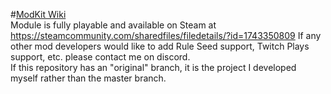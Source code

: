 #[ModKit Wiki](../../wiki)  
Module is fully playable and available on Steam at https://steamcommunity.com/sharedfiles/filedetails/?id=1743350809 
If any other mod developers would like to add Rule Seed support, Twitch Plays support, etc. please contact me on discord.  
If this repository has an "original" branch, it is the project I developed myself rather than the master branch.
